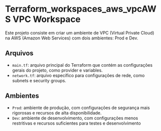 # Terraform_workspaces_aws_vpcAWS VPC Workspace

Este projeto consiste em criar um ambiente de VPC (Virtual Private Cloud) na AWS (Amazon Web Services) com dois ambientes: Prod e Dev.

## Arquivos

- `main.tf`: arquivo principal do Terraform que contém as configurações gerais do projeto, como provider e variables.
- `network.tf`: arquivo específico para configurações de rede, como subnets e security groups.

## Ambientes

- `Prod`: ambiente de produção, com configurações de segurança mais rigorosas e recursos de alta disponibilidade.
- `Dev`: ambiente de desenvolvimento, com configurações menos restritivas e recursos suficientes para testes e desenvolvimento

